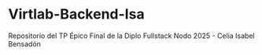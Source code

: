 # Virtlab-Backend-Isa
Repositorio del TP Épico Final de la Diplo Fullstack Nodo 2025 - Celia Isabel Bensadón
